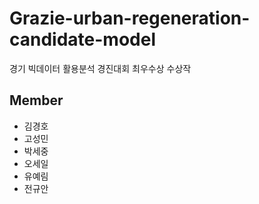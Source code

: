 # Grazie-urban-regeneration-candidate-model
경기 빅데이터 활용분석 경진대회 최우수상 수상작

## Member
* 김경호
* 고성민
* 박세중
* 오세일
* 유예림
* 전규안
